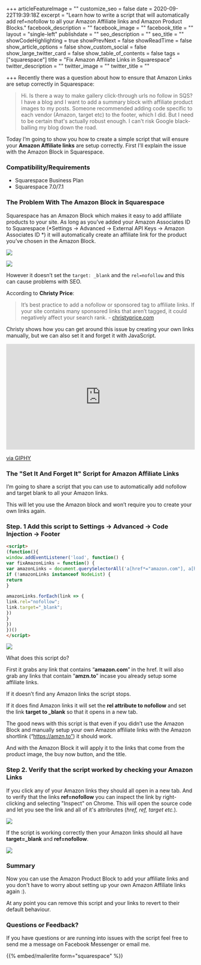 +++
articleFeatureImage = ""
customize_seo = false
date = 2020-09-22T19:39:18Z
excerpt = "Learn how to write a script that will automatically add ref=nofollow to all your Amazon Affiliate links and Amazon Product Blocks."
facebook_description = ""
facebook_image = ""
facebook_title = ""
layout = "single-left"
publishdate = ""
seo_description = ""
seo_title = ""
showCodeHighlighting = true
showPrevNext = false
showReadTime = false
show_article_options = false
show_custom_social = false
show_large_twitter_card = false
show_table_of_contents = false
tags = ["squarespace"]
title = "Fix Amazon Affiliate Links in Squarespace"
twitter_description = ""
twitter_image = ""
twitter_title = ""

+++
Recently there was a question about how to ensure that Amazon Links are setup correctly in Squarespace:

> Hi. Is there a way to make gallery click-through urls no follow in SQS? I have a blog and I want to add a summary block with affiliate product images to my posts. Someone recommended adding code specific to each vendor (Amazon, target etc) to the footer, which I did. But I need to be certain that's actually robust enough. I can't risk Google black-balling my blog down the road.

Today I’m going to show you how to create a simple script that will ensure your **Amazon Affiliate links** are setup correctly. First I'll explain the issue with the Amazon Block in Squarespace.

### Compatibility/Requirements

* Squarespace Business Plan
* Squarespace 7.0/7.1

### The Problem With The Amazon Block in Squarespace

Squarespace has an Amazon Block which makes it easy to add affiliate products to your site. As long as you’ve added your Amazon Associates ID to Squarespace (*Settings -> Advanced -> External API Keys -> Amazon Associates ID *) it will automatically create an affiliate link for the product you’ve chosen in the Amazon Block.

![](/uploads/add-amazon-associates-id-2x.png)

![](/uploads/amazon-product-block-2x.png)

However it doesn’t set the `target: _blank` and the `rel=nofollow` and this can cause problems with SEO.

According to **Christy Price**:

> It’s best practice to add a nofollow or sponsored tag to affiliate links. If your site contains many sponsored links that aren’t tagged, it could negatively affect your search rank. - [christyprice.com](https://christyprice.com/squarespace-tips-tricks/how-to-add-affiliate-links-in-squarespace)

Christy shows how you can get around this issue by creating your own links manually, but we can also set it and forget it with JavaScript.

<div style="width:100%;height:0;padding-bottom:56%;position:relative;"><iframe src="https://giphy.com/embed/1hMjJILpxoWpQad37L" width="100%" height="100%" style="position:absolute" frameBorder="0" class="giphy-embed" allowFullScreen></iframe></div><p><a href="https://giphy.com/gifs/billy-mayes-1hMjJILpxoWpQad37L">via GIPHY</a></p>

### The "Set It And Forget It" Script for Amazon Affiliate Links

I’m going to share a script that you can use to automatically add nofollow and target blank to all your Amazon links.

This will let you use the Amazon block and won’t require you to create your own links again.

### Step. 1 Add this script to Settings -> Advanced -> Code Injection -> Footer

```html
<script>
(function(){
window.addEventListener('load', function() {
var fixAmazonLinks = function() {
var amazonLinks = document.querySelectorAll('a[href*="amazon.com"], a[href*="amzn.to"]');
if (!amazonLinks instanceof NodeList) {
return
}

amazonLinks.forEach(link => {
link.rel="nofollow"; 
link.target="_blank";
})
} 
})
})()
</script>
```

![](/uploads/amazon-links-in-script-2x.png)

What does this script do?

First it grabs any link that contains “**amazon.com**” in the href. It will also grab any links that contain “**amzn.to**” incase you already setup some affiliate links.

If it doesn’t find any Amazon links the script stops.

If it does find Amazon links it will set the **rel attribute to nofollow** and set the link **target to _blank** so that it opens in a new tab.

The good news with this script is that even if you didn’t use the Amazon Block and manually setup your own Amazon affiliate links with the Amazon shortlink (“https://amzn.to”) it should work.

And with the Amazon Block it will apply it to the links that come from the product image, the buy now button, and the title.

### Step 2. Verify that the script worked by checking your Amazon Links

If you click any of your Amazon links they should all open in a new tab. And to verify that the links **ref=nofollow** you can inspect the link by right-clicking and selecting "Inspect" on Chrome. This will open the source code and let you see the link and all of it's attribrutes (_href, ref, target etc._).

![](/uploads/inspect-element.png)

If the script is working correctly then your Amazon links should all have **target=_blank** and **ref=nofollow**.

![](/uploads/verify-referrer-copy.png)

### Summary

Now you can use the Amazon Product Block to add your affiliate links and you don't have to worry about setting up your own Amazon Affiliate links again :).

At any point you can remove this script and your links to revert to their default behaviour.

### Questions or Feedback?

If you have questions or are running into issues with the script feel free to send me a message on Facebook Messenger or email me.

{{% embed/mailerlite form="squarespace" %}}
